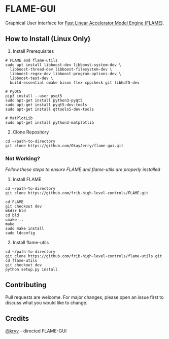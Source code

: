 # FLAME-GUI
Graphical User Interface for [Fast Linear Accelerator Model Engine (FLAME)](https://github.com/frib-high-level-controls/FLAME).

## How to Install (Linux Only)
1. Install Prerequisites
```shell
# FLAME and flame-utils
sudo apt install libboost-dev libboost-system-dev \
  libboost-thread-dev libboost-filesystem-dev \
  libboost-regex-dev libboost-program-options-dev \
  libboost-test-dev \
  build-essential cmake bison flex cppcheck git libhdf5-dev

# PyQt5
pip3 install --user pyqt5  
sudo apt-get install python3-pyqt5  
sudo apt-get install pyqt5-dev-tools
sudo apt-get install qttools5-dev-tools

# MatPlotLib
sudo apt-get install python3-matplotlib
```
2. Clone Repository
```shell
cd ~/path-to-directory
git clone https://github.com/OkayJerry/flame-gui.git
```

### Not Working?
*Follow these steps to ensure FLAME and flame-utils are properly installed*
1. Install FLAME
```shell
cd ~/path-to-directory
git clone https://github.com/frib-high-level-controls/FLAME.git

cd FLAME
git checkout dev
mkdir bld
cd bld
cmake ..
make
sudo make install
sudo ldconfig
```
2. Install flame-utils
```shell
cd ~/path-to-directory
git clone https://github.com/frib-high-level-controls/flame-utils.git
cd flame-utils
git checkout dev
python setup.py install
```

## Contributing
Pull requests are welcome. For major changes, please open an issue first to discuss what you would like to change.

## Credits
[@kryv](https://github.com/kryv) - directed FLAME-GUI
